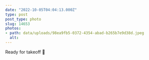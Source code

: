 ```yaml
---
date: "2022-10-05T04:04:13.000Z"
type: post 
post_type: photo
slug: 14653
photos: 
- path: data/uploads/98ea9fb5-0372-4354-abad-b265b7e9d38d.jpeg
  alt: 
---
```

Ready for takeoff 🚁
